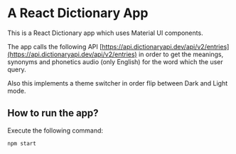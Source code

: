 # A React Dictionary App

This is a React Dictionary app which uses Material UI components.

The app calls the following API [https://api.dictionaryapi.dev/api/v2/entries](https://api.dictionaryapi.dev/api/v2/entries) in order to get the meanings, synonyms and phonetics audio (only English) for the word which the user query.

Also this implements a theme switcher in order flip between Dark and Light mode.

## How to run the app?
Execute the following command:
```
npm start
```